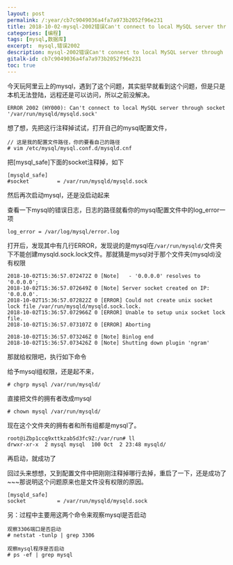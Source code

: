 ```yaml
---
layout: post
permalink: /:year/cb7c9049036a4fa7a973b2052f96e231
title: 2018-10-02-mysql-2002错误Can't connect to local MySQL server through socket
categories: [编程]
tags: [mysql,数据库]
excerpt:  mysql,错误2002
description: mysql-2002错误Can't connect to local MySQL server through socket
gitalk-id: cb7c9049036a4fa7a973b2052f96e231
toc: true
---
```


今天玩阿里云上的mysql，遇到了这个问题，其实挺早就看到这个问题，但是只是本机无法登陆，远程还是可以访问，所以之前没解决。

```
ERROR 2002 (HY000): Can't connect to local MySQL server through socket '/var/run/mysqld/mysqld.sock'
```

想了想，先把这行注释掉试试，打开自己的mysql配置文件，

```
// 这是我的配置文件路径，你的要看自己的路径
# vim /etc/mysql/mysql.conf.d/mysqld.cnf 
```

把[mysql_safe]下面的socket注释掉，如下

```
[mysqld_safe]
#socket         = /var/run/mysqld/mysqld.sock
```

然后再次启动mysql，还是没启动起来

查看一下mysql的错误日志，日志的路径就看你的mysql配置文件中的log_error一项

```
log_error = /var/log/mysql/error.log
```

打开后，发现其中有几行ERROR，发现说的是mysql在`/var/run/mysqld/`文件夹下不能创建mysqld.sock.lock文件。那就猜是mysql对于那个文件夹(mysqld)没有权限

```
2018-10-02T15:36:57.072472Z 0 [Note]   - '0.0.0.0' resolves to '0.0.0.0';
2018-10-02T15:36:57.072649Z 0 [Note] Server socket created on IP: '0.0.0.0'.
2018-10-02T15:36:57.072822Z 0 [ERROR] Could not create unix socket lock file /var/run/mysqld/mysqld.sock.lock.
2018-10-02T15:36:57.072966Z 0 [ERROR] Unable to setup unix socket lock file.
2018-10-02T15:36:57.073107Z 0 [ERROR] Aborting

2018-10-02T15:36:57.073246Z 0 [Note] Binlog end
2018-10-02T15:36:57.073426Z 0 [Note] Shutting down plugin 'ngram'
```

那就给权限吧，执行如下命令

给予mysql组权限，还是起不来，
```
# chgrp mysql /var/run/mysqld/
```

直接把文件的拥有者改成mysql

```
# chown mysql /var/run/mysqld/
```

现在这个文件夹的拥有者和所有组都是mysql了。
```
root@iZbp1ccq9xttkzab5d3fc9Z:/var/run# ll
drwxr-xr-x  2 mysql mysql  100 Oct  2 23:48 mysqld/
```

再启动，就成功了


回过头来想想，又到配置文件中把刚刚注释掉哪行去掉，重启了一下，还是成功了~~~那说明这个问题原来也是文件没有权限的原因。

```
[mysqld_safe]
socket          = /var/run/mysqld/mysqld.sock
```


另：过程中主要用这两个命令来观察mysql是否启动

```
观察3306端口是否启动
# netstat -tunlp | grep 3306  

观察mysql程序是否启动
# ps -ef | grep mysql
```